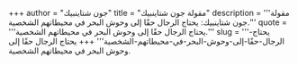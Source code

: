 +++
author = "جون شتاينبيك"
title = "مقولة جون شتاينبيك"
description = '''مقولة جون شتاينبيك: يحتاج الرجال حقًا إلى وحوش البحر في محيطاتهم الشخصية.'''
quote = '''يحتاج الرجال حقًا إلى وحوش البحر في محيطاتهم الشخصية.'''
slug = '''يحتاج-الرجال-حقًا-إلى-وحوش-البحر-في-محيطاتهم-الشخصية'''
+++
يحتاج الرجال حقًا إلى وحوش البحر في محيطاتهم الشخصية.
